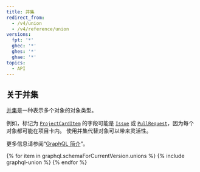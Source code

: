 ```yaml
---
title: 并集
redirect_from:
  - /v4/union
  - /v4/reference/union
versions:
  fpt: '*'
  ghec: '*'
  ghes: '*'
  ghae: '*'
topics:
  - API
---
```


## 关于并集

[并集](https://graphql.github.io/graphql-spec/June2018/#sec-Unions)是一种表示多个对象的对象类型。

例如，标记为 [`ProjectCardItem`](/graphql/reference/unions#projectcarditem) 的字段可能是 [`Issue`](/graphql/reference/objects#issue) 或 [`PullRequest`](/graphql/reference/objects#pullrequest)，因为每个对象都可能在项目卡内。 使用并集代替对象可以带来灵活性。

更多信息请参阅“[GraphQL 简介](/graphql/guides/introduction-to-graphql)”。

{% for item in graphql.schemaForCurrentVersion.unions %}
  {% include graphql-union %}
{% endfor %}
